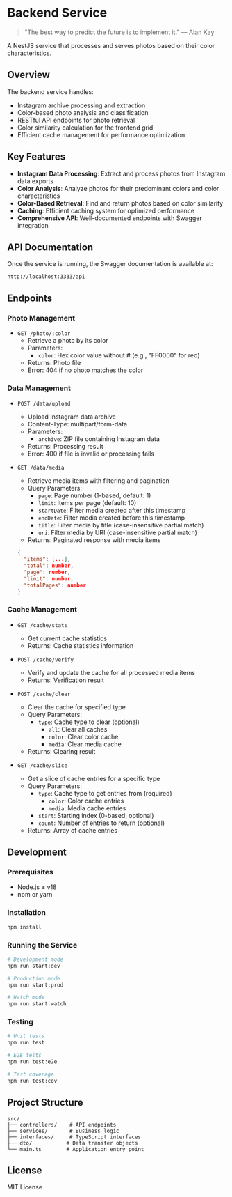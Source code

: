# Backend Service

> "The best way to predict the future is to implement it."
> — Alan Kay

A NestJS service that processes and serves photos based on their color characteristics.

## Overview

The backend service handles:
- Instagram archive processing and extraction
- Color-based photo analysis and classification
- RESTful API endpoints for photo retrieval
- Color similarity calculation for the frontend grid
- Efficient cache management for performance optimization

## Key Features

- **Instagram Data Processing**: Extract and process photos from Instagram data exports
- **Color Analysis**: Analyze photos for their predominant colors and color characteristics
- **Color-Based Retrieval**: Find and return photos based on color similarity
- **Caching**: Efficient caching system for optimized performance
- **Comprehensive API**: Well-documented endpoints with Swagger integration

## API Documentation

Once the service is running, the Swagger documentation is available at:
```
http://localhost:3333/api
```

## Endpoints

### Photo Management

- `GET /photo/:color`
  - Retrieve a photo by its color
  - Parameters:
    - `color`: Hex color value without # (e.g., "FF0000" for red)
  - Returns: Photo file
  - Error: 404 if no photo matches the color

### Data Management

- `POST /data/upload`
  - Upload Instagram data archive
  - Content-Type: multipart/form-data
  - Parameters:
    - `archive`: ZIP file containing Instagram data
  - Returns: Processing result
  - Error: 400 if file is invalid or processing fails

- `GET /data/media`
  - Retrieve media items with filtering and pagination
  - Query Parameters:
    - `page`: Page number (1-based, default: 1)
    - `limit`: Items per page (default: 10)
    - `startDate`: Filter media created after this timestamp
    - `endDate`: Filter media created before this timestamp
    - `title`: Filter media by title (case-insensitive partial match)
    - `uri`: Filter media by URI (case-insensitive partial match)
  - Returns: Paginated response with media items
  ```json
  {
    "items": [...],
    "total": number,
    "page": number,
    "limit": number,
    "totalPages": number
  }
  ```

### Cache Management

- `GET /cache/stats`
  - Get current cache statistics
  - Returns: Cache statistics information

- `POST /cache/verify`
  - Verify and update the cache for all processed media items
  - Returns: Verification result

- `POST /cache/clear`
  - Clear the cache for specified type
  - Query Parameters:
    - `type`: Cache type to clear (optional)
      - `all`: Clear all caches
      - `color`: Clear color cache
      - `media`: Clear media cache
  - Returns: Clearing result

- `GET /cache/slice`
  - Get a slice of cache entries for a specific type
  - Query Parameters:
    - `type`: Cache type to get entries from (required)
      - `color`: Color cache entries
      - `media`: Media cache entries
    - `start`: Starting index (0-based, optional)
    - `count`: Number of entries to return (optional)
  - Returns: Array of cache entries

## Development

### Prerequisites

- Node.js ≥ v18
- npm or yarn

### Installation

```bash
npm install
```

### Running the Service

```bash
# Development mode
npm run start:dev

# Production mode
npm run start:prod

# Watch mode
npm run start:watch
```

### Testing

```bash
# Unit tests
npm run test

# E2E tests
npm run test:e2e

# Test coverage
npm run test:cov
```

## Project Structure

```
src/
├── controllers/    # API endpoints
├── services/       # Business logic
├── interfaces/     # TypeScript interfaces
├── dto/           # Data transfer objects
└── main.ts        # Application entry point
```

## License

MIT License
